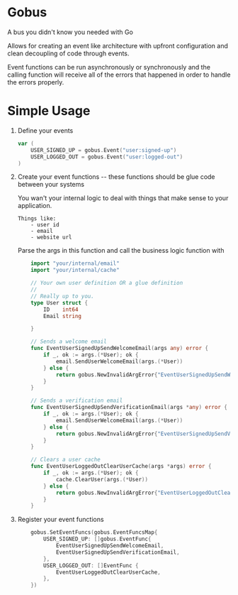 # Gobus
A bus you didn't know you needed with Go

Allows for creating an event like architecture with upfront configuration and clean decoupling of code through events.

Event functions can be run asynchronously or synchronously and the calling function will receive all of the errors that
happened in order to handle the errors properly.



# Simple Usage

1. Define your events

    ```go
    var (
        USER_SIGNED_UP = gobus.Event("user:signed-up")
        USER_LOGGED_OUT = gobus.Event("user:logged-out")
    )
    ```
2. Create your event functions -- these functions should be glue code between your systems

    You wan't your internal logic to deal with things that make sense to your application.

    ```
    Things like:
        - user id
        - email
        - website url
    ```
    Parse the args in this function and call the business logic function with

    ```go
        import "your/internal/email"
        import "your/internal/cache"

        // Your own user definition OR a glue definition
        //
        // Really up to you.
        type User struct {
            ID    int64
            Email string

        }

        // Sends a welcome email
        func EventUserSignedUpSendWelcomeEmail(args any) error {
            if _, ok := args.(*User); ok {
                email.SendUserWelcomeEmail(args.(*User))
            } else {
                return gobus.NewInvalidArgError{"EventUserSignedUpSendWelcomeEmail", User{}, args}
            }
        }

        // Sends a verification email
        func EventUserSignedUpSendVerificationEmail(args *any) error {
            if _, ok := args.(*User); ok {
                email.SendUserWelcomeEmail(args.(*User))
            } else {
                return gobus.NewInvalidArgError{"EventUserSignedUpSendVerificationEmail", User{}, args}
            }
        }

        // Clears a user cache
        func EventUserLoggedOutClearUserCache(args *args) error {
            if _, ok := args.(*User); ok {
                cache.ClearUser(args.(*User))
            } else {
                return gobus.NewInvalidArgError{"EventUserLoggedOutClearUserCache", User{}, args}
            }
        }
    ```
3. Register your event functions

    ```go
        gobus.SetEventFuncs(gobus.EventFuncsMap{
            USER_SIGNED_UP: []gobus.EventFunc{
                EventUserSignedUpSendWelcomeEmail,
                EventUserSignedUpSendVerificationEmail,
            },
            USER_LOGGED_OUT: []EventFunc {
                EventUserLoggedOutClearUserCache,
            },
	    })
    ```